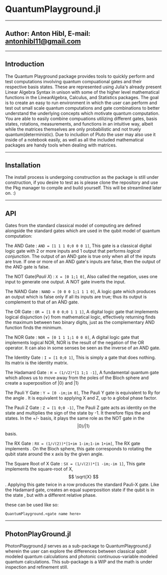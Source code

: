 # QuantumPlayground.jl
---
Author: Anton Hibl, E-mail: antonhibl11@gmail.com
---

<hr>

## Introduction
The Quantum Playground package provides tools to quickly perform and test computations involving quantum compuational gates
and their respective basis states. These are represented using Julia's already present Linear Algebra Syntax in unison with
some of the higher level mathematical functions in the LinearAlgebra, Calculus, and Statistics packages. The goal is to create
an easy to run environment in which the user can perform and test out small scale quantum computations and gate combinations
to better understand the underlying concepts which motivate quantum computation. You are able to easily combine compuations
utilizing different gates, basis states, rotations, measurements, and functions in an intuitive way, albeit while the matrices
themselves are only probabilistic and not truely quantum(deterministic). Due to includion of Pluto the user may also use it
inside of a notebook easily, as well as all the included mathematical packages are handy tools when dealing with matrices.

<hr>

## Installation
The install process is undergoing construction as the package is still under construction, if you desire to test as is please clone the
repository and use the Pkg manager to compile and build yourself. This will be streamlined later on. :)

<hr>

## API
Gates from the standard classical model of computing are defined alongside the standard gates which are used in the qubit
model of quantum computation:

The AND Gate
: `AND = [1 1 1 0;0 0 0 1]`, This gate is a classical digital logic gate with 2 or more inputs and 1 output that performs *logical conjunction*. The output of an AND gate is true only when all of the inputs are true. If one or more of an AND gate's inputs are false, then the output of the AND gate is false.

The NOT Gate(*Pauli X*)
: `X = [0 1;1 0]`, Also called the negation, uses one input to generate one output. A NOT gate inverts the input.

The NAND Gate
: `NAND = [0 0 0 1;1 1 1 0]`, A logic gate which produces an output which is false only if all its inputs are true; thus its output is complement to that of an AND gate.

The OR Gate
: `OR = [1 0 0 0;0 1 1 1]`, A digital logic gate that implements logical disjunction (∨) from mathematical logic, effectively returning finds the maximum between two binary digits, just as the complementary AND function finds the minimum.

The NOR Gate
: `NOR = [0 1 1 1;1 0 0 0]`, A digital logic gate that implements logical NOR, NOR is the result of the negation of the OR operator. It can also in some senses be seen as the inverse of an AND gate.

The Identity Gate
: `I = [1 0;0 1]`, This is simply a gate that does nothing. Its matrix is the identity matrix.

The Hadamard Gate
: `H = (1/√2)*[1 1;1 -1]`, A fundamental quantum gate which allows us to move away from the poles of the Bloch sphere and create a superposition of |0⟩ and |1⟩

The Pauli Y Gate
: `Y = [0 -im;im 0]`, The Pauli Y gate is equivalent to Ry for the angle . It is equivalent to applying X and Z, up to a global phase factor.

The Pauli Z Gate
: `Z = [1 0;0 -1]`, The Pauli Z gate acts as identity on the state and multiplies the sign of the state by -1. It therefore flips the and states. In the +/- basis, it plays the same role as the NOT gate in the $$ |0\rangle/|1\rangle $$ basis.

The RX Gate
: `RX = (1/√(2))*[1+im 1-im;1-im 1+im]`, The RX gate implements . On the Bloch sphere, this gate corresponds to rotating the qubit state around the x axis by the given angle.

The Square Root of X Gate
: `SX = (1/√(2))*[1 -im;-im 1]`, This gate implements the square-root of X, $$ \sqrt{X} $$. Applying this gate twice in a row produces the standard Pauli-X gate. Like the Hadamard gate, creates an equal superposition state if the qubit is in the state , but with a different relative phase.

these can be used like so:

`QuantumPlayground.<gate name here>`

<hr>

## PhotonPlayGround.jl
PhotonPlayground.jl serves as a sub-package to QuantumPlayground.jl wherein the user can explore the differences between classical qubit 
modeled quantum calculations and photonic continuous-variable modeled quantum calculations. This sub-package is a WIP and the math is under
inspection and refinement still.

